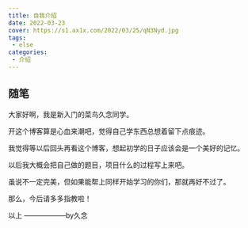 ```yaml
---
title: 自我介绍
date: 2022-03-23
cover: https://s1.ax1x.com/2022/03/25/qN3Nyd.jpg
tags:
 - else
categories:
 - 介绍
---
```

## 随笔

大家好啊，我是新入门的菜鸟久念同学。

开这个博客算是心血来潮吧，觉得自己学东西总想着留下点痕迹。

我觉得等以后回头再看这个博客，想起初学的日子应该会是一个美好的记忆。

以后我大概会把自己做的题目，项目什么的过程写上来吧。

虽说不一定完美，但如果能帮上同样开始学习的你们，那就再好不过了。

那么，今后请多多指教啦！

以上
                                      ——————by久念